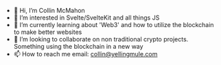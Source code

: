 - 👋 Hi, I’m Collin McMahon
- 👀 I’m interested in Svelte/SvelteKit and all things JS
- 🌱 I’m currently learning about 'Web3' and how to utilize the blockchain to make better websites
- 💞️ I’m looking to collaborate on non traditional crypto projects. Something using the blockchain in a new way
- 📫 How to reach me email: collin@yellingmule.com

<!---
YellingMuleCollin/YellingMuleCollin is a ✨ special ✨ repository because its `README.md` (this file) appears on your GitHub profile.
You can click the Preview link to take a look at your changes.
--->
